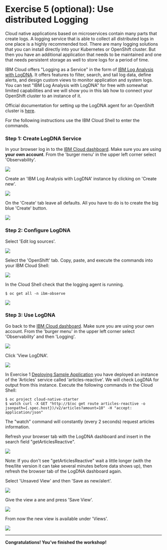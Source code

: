 # Exercise 5 (optional): Use distributed Logging

Cloud native applications based on microservices contain many parts that create logs. A logging service that is able to collect all distributed logs in one place is a highly recommended tool. There are many logging solutions that you can install directly into your Kubernetes or OpenShift cluster. But then you have an additional application that needs to be maintained and one that needs persistent storage as well to store logs for a period of time. 

IBM Cloud offers "Logging as a Service" in the form of [IBM Log Analysis with LogDNA](https://cloud.ibm.com/docs/services/Log-Analysis-with-LogDNA?topic=LogDNA-getting-started#getting-started). It offers features to filter, search, and tail log data, define alerts, and design custom views to monitor application and system logs. You can test "IBM Log Analysis with LogDNA" for free with somewhat limited capabilities and we will show you in this lab how to connect your OpenShift cluster to an instance of it.

Official documentation for setting up the LogDNA agent for an OpenShift cluster is [here](https://cloud.ibm.com/docs/services/Log-Analysis-with-LogDNA?topic=LogDNA-config_agent_os_cluster).

For the following instructions use the IBM Cloud Shell to enter the commands.

### Step 1: Create LogDNA Service

In your browser log in to the [IBM Cloud dashboard](https://cloud.ibm.com/). Make sure you are using **your own account**. From the 'burger menu' in the upper left corner select 'Observability'.

![](../../images/log1.png)

Create an 'IBM Log Analysis with LogDNA' instance by clicking on 'Create new'.

![](../../images/log2.png)

On the 'Create' tab leave all defaults. All you have to do is to create the big blue 'Create' button.

![](../../images/log3.png)

### Step 2: Configure LogDNA

Select 'Edit log sources'.

![](../../images/log4.png)

Select the 'OpenShift' tab. Copy, paste, and execute the commands into your IBM Cloud Shell:

![](../../images/log5.png)


In the Cloud Shell check that the logging agent is running.

```
$ oc get all -n ibm-observe
```

![](../../images/log6.png)

### Step 3: Use LogDNA

Go back to the [IBM Cloud dashboard](https://cloud.ibm.com/). Make sure you are using your own account. From the 'burger menu' in the upper left corner select 'Observability' and then 'Logging'.

![](../../images/log7.png)

Click 'View LogDNA'.

![](../../images/log8.png)

In Exercise 1 [Deploying Sample Application](../exercise-05/README.md) you have deployed an instance of the 'Articles' service called 'articles-reactive'. We will check LogDNA for output from this instance. Execute the following commands in the Cloud Shell:

```
$ oc project cloud-native-starter
$ watch curl -X GET "http://$(oc get route articles-reactive -o jsonpath={.spec.host})/v2/articles?amount=10" -H "accept: application/json"  
```
   
The "watch" command will constantly (every 2 seconds) request articles information.

Refresh your browser tab with the LogDNA dashboard and insert in the search field "getArticlesReactive".

![](../../images/log9.png)

Note: If you don't see "getArticlesReactive" wait a little longer (with the free/lite version it can take several minutes before data shows up), then refresh the browser tab of the LogDNA dashboard again.

Select 'Unsaved View' and then 'Save as new/alert'.

![](../../images/log10.png)

Give the view a ane and press 'Save View'.

![](../../images/log11.png)

From now the new view is available under 'Views'.

![](../../images/log12.png)

---

__Congratulations! You’ve finished the workshop!__
